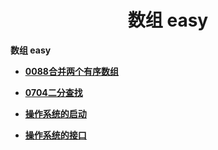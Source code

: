 <h1 align="center">数组 easy</h1>


**数组 easy**

- <font style="font-weight:bold; color:#4169E1;text-decoration:underline;" target="_blank">[0088合并两个有序数组](doc/leedcode题解/数组/easy/0088合并两个有序数组.md)</font>  
- <font style="font-weight:bold; color:#4169E1;text-decoration:underline;" target="_blank">[0704二分查找](doc/leedcode题解/数组/easy/0704二分查找.md)</font>  


- <font style="font-weight:bold; color:#4169E1;text-decoration:underline;" target="_blank">[操作系统的启动](doc/leedcode题解/数组/easy/操作系统的启动.md)</font>  
- <font style="font-weight:bold; color:#4169E1;text-decoration:underline;" target="_blank">[操作系统的接口](doc/leedcode题解/数组/easy/操作系统的接口.md)</font> 

